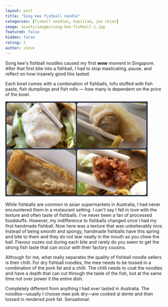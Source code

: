 ```yaml
---
layout: post
title: "Song kee fishball noodle"
categories: [fisball noodles, kopitiam, joo chiat]
image: assets/images/song-kee-fishball-1.jpg
featured: false
hidden: false
rating: 5
author: steve
---
```


Song kee's fishball noodles caused my first **wow** moment in Singapore. After that first bite into a fishball, I had to stop masticating, pause, and reflect on how insanely good this tasted.  

Each bowl comes with a combination of fishballs, tofu stuffed with fish paste, fish dumplings and fish rolls — how many is dependent on the price of the bowl.

![Different fishballs](/assets/images/song-kee-fishball-3.jpg "Different song kee ingredients")

While fishballs are common in asian supermarkets in Australia, I had never encountered them in a restaurant setting. I can't say I fell in love with the texture and often taste of fishballs. I've never been a fan of processed foodstuffs. However, my indifference to fishballs changed once I had my first handmade fishball. Now here was a texture that was unbelievably nice. Instead of being smooth and spongy, handmade fishballs have this spring and bite to them and they do not tear neatly in the mouth as you chew the ball. Flavour oozes out during each bite and rarely do you seem to get the strong fish taste that can occur with their factory cousins.

Although for me, what really separates the quality of fishball noodle sellers is their chilli. For dry fishball noodles, the mee needs to be tossed in a combination of the pork fat and a chilli. The chilli needs to coat the noodles and have a depth that can cut through the taste of the fish, but at the same time not over power it the entire dish.

Completely different from anything I had ever tasted in Australia. The noodles—usually I choose mee pok dry—are cooked al dente and then tossed in rendered pork fat. Sensational.